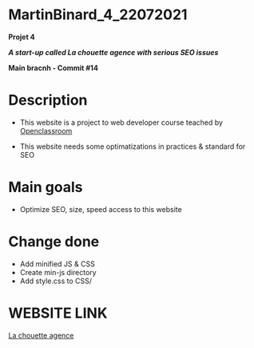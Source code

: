 # MartinBinard_4_22072021
**Projet 4**

***A start-up called La chouette agence with serious SEO issues***

**Main bracnh - Commit #14**

# Description

* This website is a project to web developer course teached by [Openclassroom](https://openclassrooms.com/en/paths/141-web-developer)

* This website needs some optimatizations in practices & standard for SEO

# Main goals

* Optimize SEO, size, speed access to this website

# Change done

* Add minified JS & CSS
* Create min-js directory
* Add style.css to CSS/

# WEBSITE LINK

[La chouette agence](https://martinbinard.github.io/MartinBinard_4_22072021/)